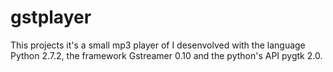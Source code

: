 gstplayer
=========

This projects it's a small mp3 player of I desenvolved with the language Python 2.7.2, the framework Gstreamer 0.10 and the python's API pygtk 2.0.